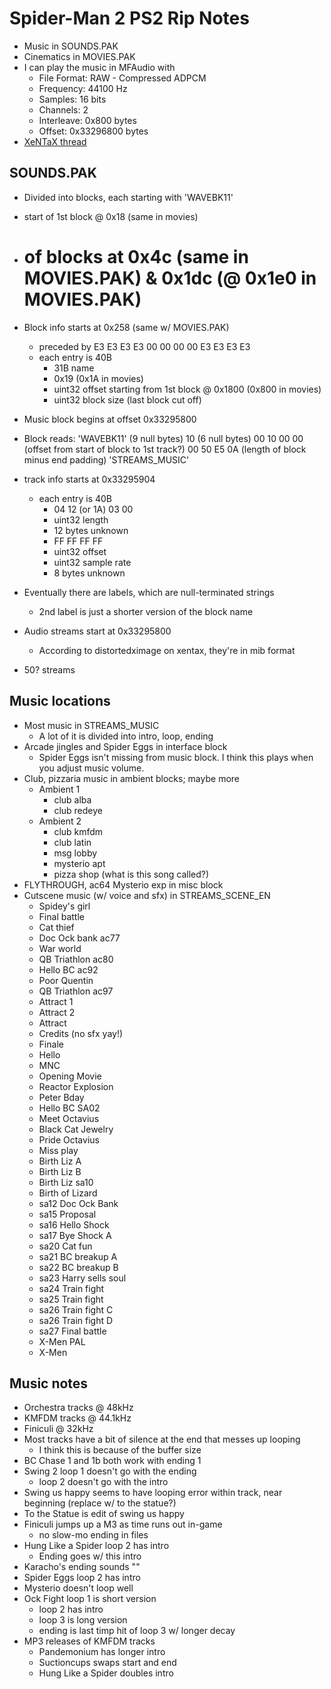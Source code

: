 Spider-Man 2 PS2 Rip Notes
==========================

* Music in SOUNDS.PAK
* Cinematics in MOVIES.PAK
* I can play the music in MFAudio with
    * File Format: RAW - Compressed ADPCM
    * Frequency: 44100 Hz
    * Samples: 16 bits
    * Channels: 2
    * Interleave: 0x800 bytes
    * Offset: 0x33296800 bytes
* [XeNTaX thread](forum.xentax.com/viewtopic.php?f=17&t=7258)

SOUNDS.PAK
----------
* Divided into blocks, each starting with 'WAVEBK11'
* start of 1st block @ 0x18 (same in movies)
* # of blocks at 0x4c (same in MOVIES.PAK) & 0x1dc (@ 0x1e0 in MOVIES.PAK)
* Block info starts at 0x258 (same w/ MOVIES.PAK)
    * preceded by E3 E3 E3 E3 00 00 00 00 E3 E3 E3 E3 
    * each entry is 40B
        * 31B name
        * 0x19 (0x1A in movies)
        * uint32 offset starting from 1st block @ 0x1800 (0x800 in movies)
        * uint32 block size (last block cut off)

* Music block begins at offset 0x33295800
* Block reads:
    'WAVEBK11'
    (9 null bytes) 10 (6 null bytes)
    00 10 00 00 (offset from start of block to 1st track?)
    00 50 E5 0A (length of block minus end padding)
    'STREAMS_MUSIC'
* track info starts at 0x33295904
    * each entry is 40B
        * 04 12 (or 1A) 03 00
        * uint32 length
        * 12 bytes unknown
        * FF FF FF FF
        * uint32 offset
        * uint32 sample rate
        * 8 bytes unknown
* Eventually there are labels, which are null-terminated strings
    * 2nd label is just a shorter version of the block name
* Audio streams start at 0x33295800
    * According to distortedximage on xentax, they're in mib format
* 50? streams

Music locations
---------------
* Most music in STREAMS_MUSIC
    * A lot of it is divided into intro, loop, ending
* Arcade jingles and Spider Eggs in interface block
    * Spider Eggs isn't missing from music block. I think this plays when you adjust music volume.
* Club, pizzaria music in ambient blocks; maybe more
    * Ambient 1
        * club alba
        * club redeye
    * Ambient 2
        * club kmfdm
        * club latin
        * msg lobby
        * mysterio apt
        * pizza shop (what is this song called?)
* FLYTHROUGH, ac64 Mysterio exp in misc block
* Cutscene music (w/ voice and sfx) in STREAMS_SCENE_EN
    * Spidey's girl
    * Final battle
    * Cat thief
    * Doc Ock bank ac77
    * War world
    * QB Triathlon ac80
    * Hello BC ac92
    * Poor Quentin
    * QB Triathlon ac97
    * Attract 1
    * Attract 2
    * Attract
    * Credits (no sfx yay!)
    * Finale
    * Hello
    * MNC
    * Opening Movie
    * Reactor Explosion
    * Peter Bday
    * Hello BC SA02
    * Meet Octavius
    * Black Cat Jewelry
    * Pride Octavius
    * Miss play
    * Birth Liz A
    * Birth Liz B
    * Birth Liz sa10
    * Birth of Lizard
    * sa12 Doc Ock Bank
    * sa15 Proposal
    * sa16 Hello Shock
    * sa17 Bye Shock A
    * sa20 Cat fun
    * sa21 BC breakup A
    * sa22 BC breakup B
    * sa23 Harry sells soul
    * sa24 Train fight
    * sa25 Train fight
    * sa26 Train fight C
    * sa26 Train fight D
    * sa27 Final battle
    * X-Men PAL
    * X-Men

Music notes
-----------
* Orchestra tracks @ 48kHz
* KMFDM tracks @ 44.1kHz
* Finiculi @ 32kHz
* Most tracks have a bit of silence at the end that messes up looping
    * I think this is because of the buffer size
* BC Chase 1 and 1b both work with ending 1
* Swing 2 loop 1 doesn't go with the ending
    * loop 2 doesn't go with the intro
* Swing us happy seems to have looping error within track, near beginning (replace w/ to the statue?)
* To the Statue is edit of swing us happy
* Finiculi jumps up a M3 as time runs out in-game
    * no slow-mo ending in files
* Hung Like a Spider loop 2 has intro
    * Ending goes w/ this intro
* Karacho's ending sounds ""
* Spider Eggs loop 2 has intro
* Mysterio doesn't loop well
* Ock Fight loop 1 is short version
    * loop 2 has intro
    * loop 3 is long version
    * ending is last timp hit of loop 3 w/ longer decay
* MP3 releases of KMFDM tracks
    * Pandemonium has longer intro
    * Suctioncups swaps start and end
    * Hung Like a Spider doubles intro

